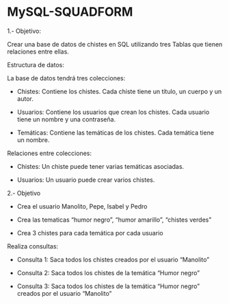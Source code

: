 # MySQL-SQUADFORM

1.- Objetivo:

Crear una base de datos de chistes en SQL utilizando tres Tablas que tienen relaciones entre ellas.

Estructura de datos:

La base de datos tendrá tres colecciones:

- Chistes: Contiene los chistes. Cada chiste tiene un título, un cuerpo y un autor.

- Usuarios: Contiene los usuarios que crean los chistes. Cada usuario tiene un nombre y una contraseña.

- Temáticas: Contiene las temáticas de los chistes. Cada temática tiene un nombre.

Relaciones entre colecciones:

* Chistes: Un chiste puede tener varias temáticas asociadas.


* Usuarios: Un usuario puede crear varios chistes.

2.- Objetivo

* Crea el usuario Manolito, Pepe, Isabel y Pedro

* Crea las tematicas “humor negro”, “humor amarillo”, “chistes verdes”

* Crea 3 chistes para cada temática por cada usuario

Realiza consultas:

* Consulta 1: Saca todos los chistes creados por el usuario “Manolito”

* Consulta 2: Saca todos los chistes de la temática “Humor negro”

* Consulta 3: Saca todos los chistes de la temática  “Humor negro” creados por el usuario “Manolito”
